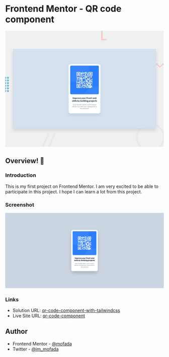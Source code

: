 # Frontend Mentor - QR code component

![Design preview for the QR code component coding challenge](./preview.jpg)

## Overview! 👋

### Introduction

This is my first project on Frontend Mentor. I am very excited to be able to participate in this
project. I hope I can learn a lot from this project.

### Screenshot

![screenshot](screenshot/screenshot.png)

### Links

- Solution URL: [qr-code-component-with-tailwindcss](https://www.frontendmentor.io/challenges/qr-code-component-iux_sIO_H/solutions/tailwindcss-G5mnzkJKWK/edit)
- Live Site URL: [qr-code-component](https://mofada.github.io/recipe-page/)

## Author

- Frontend Mentor - [@mofada](https://www.frontendmentor.io/profile/mofada)
- Twitter - [@im_mofada](https://x.com/im_mofada)
